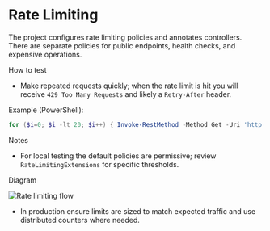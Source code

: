 # Rate Limiting

The project configures rate limiting policies and annotates controllers. There are separate policies for public endpoints, health checks, and expensive operations.

How to test

- Make repeated requests quickly; when the rate limit is hit you will receive `429 Too Many Requests` and likely a `Retry-After` header.

Example (PowerShell):

```powershell
for ($i=0; $i -lt 20; $i++) { Invoke-RestMethod -Method Get -Uri 'http://localhost:5232/api/v1/todos' -ErrorAction SilentlyContinue }
```

Notes

- For local testing the default policies are permissive; review `RateLimitingExtensions` for specific thresholds.

Diagram

![Rate limiting flow](docs/diagrams/rate-limiting-flow.png)
- In production ensure limits are sized to match expected traffic and use distributed counters where needed.

